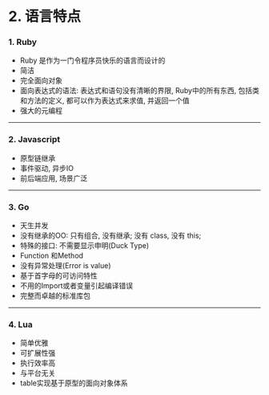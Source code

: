 # 2. 语言特点

### 1. Ruby

* Ruby 是作为一门令程序员快乐的语言而设计的
* 简洁
* 完全面向对象
* 面向表达式的语法: 表达式和语句没有清晰的界限, Ruby中的所有东西, 包括类和方法的定义, 都可以作为表达式来求值, 并返回一个值
* 强大的元编程


---

### 2. Javascript

* 原型链继承
* 事件驱动, 异步IO
* 前后端应用, 场景广泛

---

### 3. Go

* 天生并发
* 没有继承的OO: 只有组合, 没有继承; 没有 class, 没有 this;
* 特殊的接口: 不需要显示申明(Duck Type)
* Function 和Method
* 没有异常处理(Error is value)
* 基于首字母的可访问特性
* 不用的Import或者变量引起编译错误
* 完整而卓越的标准库包


<!--
#### 为什么选择使用Go语言？

* 学习曲线
* 效率: Go拥有接近C的运行效率和接近动态语言的开发效率
* 出身名门, 血统纯正
* 自由高效: 组合的思想, 无侵入式的接口. Go语言可以说是开发效率和运行效率二者的完美融合，天生的并发编程支持。Go语言支持当前所有的编程范式，包括过程式编程、面向对象编程以及函数式编程
* 强大的标准库
* 部署方便：二进制文件, Copy部署
* 简单的并发
* 稳定性
-->


---

### 4. Lua

* 简单优雅
* 可扩展性强
* 执行效率高
* 与平台无关
* table实现基于原型的面向对象体系
